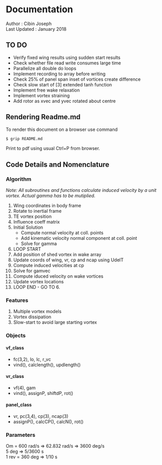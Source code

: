 # Documentation
Author : Cibin Joseph  
Last Updated : January 2018

## TO DO
- Verify fixed wing results using sudden start results
- Check whether file read write consumes large time 
- Parallelize all double do loops
- Implement recording to array before writing
- Check 25% of panel span inset of vortices create difference
- Check slow start of [3] extended tanh function
- Implement free wake relaxation
- Implement vortex straining
- Add rotor as xvec and yvec rotated about centre

## Rendering Readme.md
To render this document on a browser use command 
```sh
$ grip README.md
```
Print to pdf using usual Ctrl+P from browser.

## Code Details and Nomenclature
### Algorithm
*Note: All subroutines and functions calculate induced velocity by a unit vortex. Actual gamma has to be mutiplied.*
1. Wing coordinates in body frame
2. Rotate to inertial frame
3. TE vortex position
4. Influence coeff matrix
5. Initial Solution
   * Compute normal velocity at coll. points
   * Add kinematic velocity normal component at coll. point
   * Solve for gamma
6. LOOP START
7. Add position of shed vortex in wake array
8. Update coords of wing, vr, cp and ncap using UdelT
9. Compute induced velocities at cp
10. Solve for gamvec
11. Compute iduced velocity on wake vortices
12. Update vortex locations
13. LOOP END - GO TO 6.

### Features
1. Multiple vortex models 
2. Vortex dissipation
3. Slow-start to avoid large starting vortex

### Objects
#### vf_class  
- fc(3,2), lo, lc, r_vc
- vind(), calclength(), updlength()

#### vr_class
- vf(4), gam
- vind(), assignP, shiftdP, rot()

#### panel_class
- vr, pc(3,4), cp(3), ncap(3)
- assignP(), calcCP(), calcN(), rot()

### Parameters
Om = 600 rad/s => 62.832 rad/s => 3600 deg/s  
5 deg => 5/3600 s  
1 rev = 360 deg => 1/10 s  

